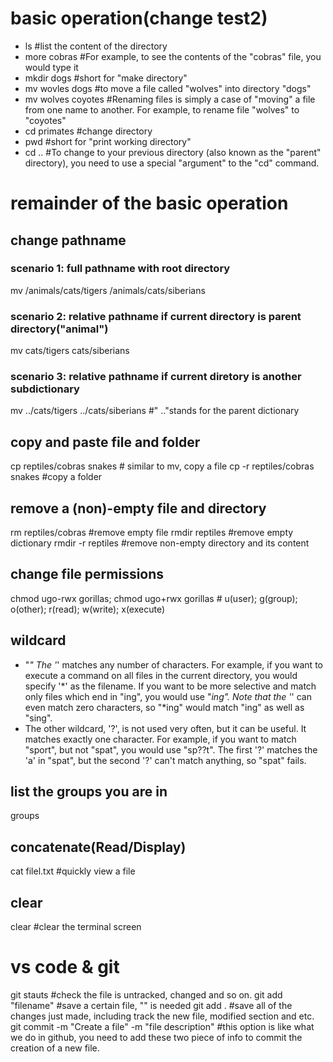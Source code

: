 # basic operation(change test2)
- ls #list the content of the directory
- more cobras #For example, to see the contents of the "cobras" file, you would type it
- mkdir dogs #short for "make directory"
- mv wovles dogs #to move a file called "wolves" into directory "dogs"
- mv wolves coyotes #Renaming files is simply a case of "moving" a file from one name to another. For example, to rename file "wolves" to "coyotes"
- cd primates #change directory 
- pwd #short for "print working directory"
- cd .. #To change to your previous directory (also known as the "parent" directory), you need to use a special "argument" to the "cd" command.

# remainder of the basic operation
## change pathname
### scenario 1: full pathname with root directory
mv /animals/cats/tigers /animals/cats/siberians
### scenario 2: relative pathname if current directory is parent directory("animal")
mv cats/tigers cats/siberians 
### scenario 3: relative pathname if current diretory is another subdictionary
mv ../cats/tigers ../cats/siberians #" .."stands for the parent dictionary

## copy and paste file and folder
cp reptiles/cobras snakes # similar to mv, copy a file
cp -r reptiles/cobras snakes #copy a folder

## remove a (non)-empty file and directory
rm reptiles/cobras #remove empty file
rmdir reptiles #remove empty dictionary
rmdir -r reptiles #remove non-empty directory and its content

## change file permissions
chmod ugo-rwx gorillas; chmod ugo+rwx gorillas # u(user); g(group); o(other); r(read); w(write); x(execute) 

## wildcard
- "*" The '*' matches any number of characters. For example, if you want to execute a command on all files in the current directory, you would specify '*' as the filename. If you want to be more selective and match only files which end in "ing", you would use "*ing". Note that the '*' can even match zero characters, so "*ing" would match "ing" as well as "sing".
- The other wildcard, '?', is not used very often, but it can be useful. It matches exactly one character. For example, if you want to match "sport", but not "spat", you would use "sp??t". The first '?' matches the 'a' in "spat", but the second '?' can't match anything, so "spat" fails.

## list the groups you are in
groups

## concatenate(Read/Display)
cat filel.txt #quickly view a file

## clear
clear #clear the terminal screen

# vs code & git
git stauts #check the file is untracked, changed and so on.
git add "filename" #save a certain file, "" is needed
git add . #save all of the changes just made, including track the new file, modified section and etc.
git commit -m "Create a file" -m "file description" #this option is like what we do in github, you need to add these two piece of info to commit the creation of a new file.
